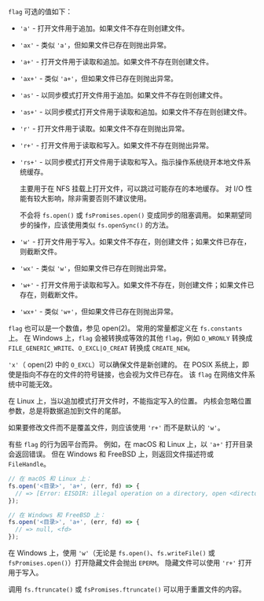 
`flag` 可选的值如下：

* `'a'` - 打开文件用于追加。如果文件不存在则创建文件。

* `'ax'` - 类似 `'a'`，但如果文件已存在则抛出异常。

* `'a+'` - 打开文件用于读取和追加。如果文件不存在则创建文件。

* `'ax+'` - 类似 `'a+'`，但如果文件已存在则抛出异常。

* `'as'` - 以同步模式打开文件用于追加。如果文件不存在则创建文件。

* `'as+'` - 以同步模式打开文件用于读取和追加。如果文件不存在则创建文件。

* `'r'` - 打开文件用于读取。如果文件不存在则抛出异常。

* `'r+'` - 打开文件用于读取和写入。如果文件不存在则抛出异常。

* `'rs+'` - 以同步模式打开文件用于读取和写入。指示操作系统绕开本地文件系统缓存。

  主要用于在 NFS 挂载上打开文件，可以跳过可能存在的本地缓存。
  对 I/O 性能有较大影响，除非需要否则不建议使用。

  不会将 `fs.open()` 或 `fsPromises.open()` 变成同步的阻塞调用。
  如果期望同步的操作，应该使用类似 `fs.openSync()` 的方法。

* `'w'` - 打开文件用于写入。如果文件不存在，则创建文件；如果文件已存在，则截断文件。

* `'wx'` - 类似 `'w'`，但如果文件已存在则抛出异常。

* `'w+'` - 打开文件用于读取和写入。如果文件不存在，则创建文件；如果文件已存在，则截断文件。

* `'wx+'` - 类似 `'w+'`，但如果文件已存在则抛出异常。

`flag` 也可以是一个数值，参见 open(2)。
常用的常量都定义在 `fs.constants` 上。
在 Windows 上，`flag` 会被转换成等效的其他 `flag`，例如 `O_WRONLY` 转换成 `FILE_GENERIC_WRITE`、`O_EXCL|O_CREAT` 转换成 `CREATE_NEW`。

`'x'`（ open(2) 中的 `O_EXCL`）可以确保文件是新创建的。
在 POSIX 系统上，即使是指向不存在的文件的符号链接，也会视为文件已存在。
该 `flag` 在网络文件系统中可能无效。

在 Linux 上，当以追加模式打开文件时，不能指定写入的位置。
内核会忽略位置参数，总是将数据追加到文件的尾部。

如果要修改文件而不是覆盖文件，则应该使用 `'r+'` 而不是默认的 `'w'`。

有些 `flag` 的行为因平台而异。
例如，在 macOS 和 Linux 上，以 `'a+'` 打开目录会返回错误。
但在 Windows 和 FreeBSD 上，则返回文件描述符或 `FileHandle`。

```js
// 在 macOS 和 Linux 上：
fs.open('<目录>', 'a+', (err, fd) => {
  // => [Error: EISDIR: illegal operation on a directory, open <directory>]
});

// 在 Windows 和 FreeBSD 上：
fs.open('<目录>', 'a+', (err, fd) => {
  // => null, <fd>
});
```

在 Windows 上，使用 `'w'`（无论是 `fs.open()`、`fs.writeFile()` 或 `fsPromises.open()`）打开隐藏文件会抛出 `EPERM`。
隐藏文件可以使用 `'r+'` 打开用于写入。

调用 `fs.ftruncate()` 或 `fsPromises.ftruncate()` 可以用于重置文件的内容。

